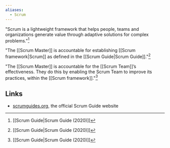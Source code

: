 ```yaml
---
aliases:
  - Scrum
---
```

"Scrum is a lightweight framework that helps people, teams and organizations generate value through adaptive solutions for complex problems."[^scrum-guide-2020]

"The [[Scrum Master]] is accountable for establishing [[Scrum framework|Scrum]] as defined in the [[Scrum Guide|Scrum Guide]]."[^scrum-guide-2020]

"The [[Scrum Master]] is accountable for the [[Scrum Team]]’s effectiveness. They do this by enabling the Scrum Team to improve its practices, within the [[Scrum framework]]."[^scrum-guide-2020]

[^scrum-guide-2020]: [[Scrum Guide|Scrum Guide (2020)]]
## Links
- [scrumguides.org](https://scrumguides.org/), the official Scrum Guide website